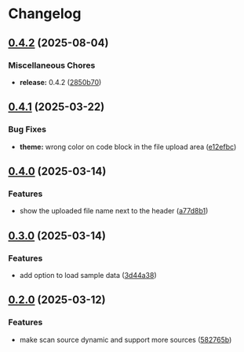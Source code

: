 # Changelog

## [0.4.2](https://github.com/alioguzhan/truffleshow/compare/0.4.1...0.4.2) (2025-08-04)


### Miscellaneous Chores

* **release:** 0.4.2 ([2850b70](https://github.com/alioguzhan/truffleshow/commit/2850b7012ae17bb70b852d91acca5912060daec2))

## [0.4.1](https://github.com/alioguzhan/truffleshow/compare/0.4.0...0.4.1) (2025-03-22)


### Bug Fixes

* **theme:** wrong color on code block in the file upload area ([e12efbc](https://github.com/alioguzhan/truffleshow/commit/e12efbcae5bdbc6451268151c5163b0a7b7c0f08))

## [0.4.0](https://github.com/alioguzhan/truffleshow/compare/0.3.0...0.4.0) (2025-03-14)


### Features

* show the uploaded file name next to the header ([a77d8b1](https://github.com/alioguzhan/truffleshow/commit/a77d8b160980320d779efa4d6cd2aa93b73472ba))

## [0.3.0](https://github.com/alioguzhan/truffleshow/compare/0.2.0...0.3.0) (2025-03-14)


### Features

* add option to load sample data ([3d44a38](https://github.com/alioguzhan/truffleshow/commit/3d44a38b7d059142658a3c21d06ce78f9c842bd7))

## [0.2.0](https://github.com/alioguzhan/truffleshow/compare/0.1.0...0.2.0) (2025-03-12)


### Features

* make scan source dynamic and support more sources ([582765b](https://github.com/alioguzhan/truffleshow/commit/582765be077765e3c08c4607fdbd5bd1d64df779))
